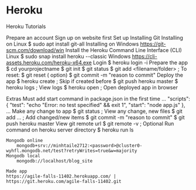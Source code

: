 # Heroku



Heroku Tutorials

Prepare an account Sign up on website first Set up Installing Git Installing on Linux $ sudo apt install git-all Installing on Windows https://git-scm.com/download/win Install the Heroku Command Line Interface (CLI) Linux $ sudo snap install heroku --classic Windows https://cli-assets.heroku.com/heroku-x64.exe Login $ heroku login -i Prepare the app $ cd yourprojectname $ git init $ git status $ git add \<filename/folder> ; To reset: $ git reset ( option) $ git commit -m "reason to commit" Deploy the app $ heroku create ; Skip if created before $ git push heroku master $ heroku logs ; View logs $ heroku open ; Open deployed app in browser

Extras Must add start command in package.json in the first time ... "scripts": { "test": "echo "Error: no test specified" && exit 1", "start": "node app.js" }, ... Make any change to app $ git status ; View any change, new files $ git add ... ; Add changed/new items $ git commit -m "reason to commit" $ git push heroku master View git remote url $ git remote -v ; Optional Run command on heroku server directory $ heroku run ls

```
Mongodb online
	mongodb+srv://minhtaile2712:<password>@cluster0-wyhfl.mongodb.net/test?retryWrites=true&w=majority
Mongodb local
	mongodb://localhost/blog_site
	
Made app
https://agile-falls-11402.herokuapp.com/ | https://git.heroku.com/agile-falls-11402.git
```
